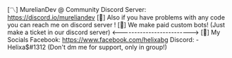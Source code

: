 [〽️] MurelianDev @ Community Discord Server: https://discord.io/mureliandev
[🔱] Also if you have problems with any code you can reach me on discord server !
[🎊] We make paid custom bots! (Just make a ticket in our discord server)
<------------------------->
    [🌠] My Socials
       Facebook: https://www.facebook.com/helixabg
       Discord: -Helixa$#1312 (Don't dm me for support, only in group!)
